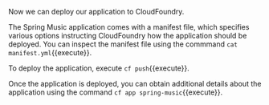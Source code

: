 Now we can deploy our application to CloudFoundry.

The Spring Music application comes with a manifest file, which specifies various options instructing CloudFoundry how the application should be deployed. You can inspect the manifest file using the commmand `cat manifest.yml`{{execute}}.

To deploy the application, execute `cf push`{{execute}}.

Once the application is deployed, you can obtain additional details about the application using the command `cf app spring-music`{{execute}}.